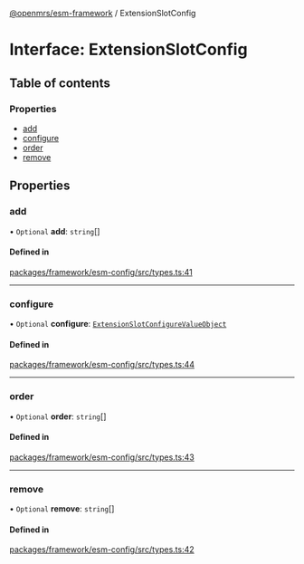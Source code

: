 [@openmrs/esm-framework](../API.md) / ExtensionSlotConfig

# Interface: ExtensionSlotConfig

## Table of contents

### Properties

- [add](ExtensionSlotConfig.md#add)
- [configure](ExtensionSlotConfig.md#configure)
- [order](ExtensionSlotConfig.md#order)
- [remove](ExtensionSlotConfig.md#remove)

## Properties

### add

• `Optional` **add**: `string`[]

#### Defined in

[packages/framework/esm-config/src/types.ts:41](https://github.com/openmrs/openmrs-esm-core/blob/master/packages/framework/esm-config/src/types.ts#L41)

___

### configure

• `Optional` **configure**: [`ExtensionSlotConfigureValueObject`](ExtensionSlotConfigureValueObject.md)

#### Defined in

[packages/framework/esm-config/src/types.ts:44](https://github.com/openmrs/openmrs-esm-core/blob/master/packages/framework/esm-config/src/types.ts#L44)

___

### order

• `Optional` **order**: `string`[]

#### Defined in

[packages/framework/esm-config/src/types.ts:43](https://github.com/openmrs/openmrs-esm-core/blob/master/packages/framework/esm-config/src/types.ts#L43)

___

### remove

• `Optional` **remove**: `string`[]

#### Defined in

[packages/framework/esm-config/src/types.ts:42](https://github.com/openmrs/openmrs-esm-core/blob/master/packages/framework/esm-config/src/types.ts#L42)
